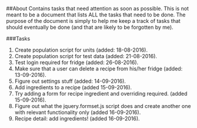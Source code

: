 ##About
Contains tasks that need attention as soon as possible. This is not 
meant to be a document that lists ALL the tasks that need to be done. 
The purpose of the document is simply to help me keep a track of tasks
that should eventually be done (and that are likely to be forgotten by
me).

###Tasks
1. Create population script for units (added: 18-08-2016).
2. Create population script for test data (added: 21-08-2016).
3. Test login required for fridge (added: 26-08-2016).
4. Make sure that a user can delete a recipe from his/her fridge 
(added: 13-09-2016).
5. Figure out settings stuff (added: 14-09-2016).
6. Add ingredients to a recipe (added 15-09-2016).
7. Try adding a form for recipe ingredient and overriding required. (added 
15-09-2016).
8. Figure out what the jquery.formset.js script does and create another one 
with relevant functionality only (added 16-09-2016).
9. Recipe detail: add ingredients! (added 16-09-2016).